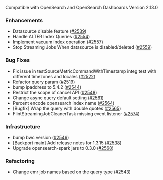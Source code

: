 Compatible with OpenSearch and OpenSearch Dashboards Version 2.13.0

### Enhancements
* Datasource disable feature ([#2539](https://github.com/opensearch-project/sql/pull/2539))
* Handle ALTER Index Queries ([#2554](https://github.com/opensearch-project/sql/pull/2554))
* Implement vacuum index operation ([#2557](https://github.com/opensearch-project/sql/pull/2557))
* Stop Streaming Jobs When datasource is disabled/deleted ([#2559](https://github.com/opensearch-project/sql/pull/2559))

### Bug Fixes
* Fix issue in testSourceMetricCommandWithTimestamp integ test with different timezones and locales ([#2522](https://github.com/opensearch-project/sql/pull/2522))
* Refactor query param ([#2519](https://github.com/opensearch-project/sql/pull/2519))
* bump ipaddress to 5.4.2 ([#2544](https://github.com/opensearch-project/sql/pull/2544))
* Restrict the scope of cancel API ([#2548](https://github.com/opensearch-project/sql/pull/2548))
* Change async query default setting ([#2561](https://github.com/opensearch-project/sql/pull/2561))
* Percent encode opensearch index name ([#2564](https://github.com/opensearch-project/sql/pull/2564))
* [Bugfix] Wrap the query with double quotes ([#2565](https://github.com/opensearch-project/sql/pull/2565))
* FlintStreamingJobCleanerTask missing event listener ([#2574](https://github.com/opensearch-project/sql/pull/2574))

### Infrastructure
* bump bwc version ([#2546](https://github.com/opensearch-project/sql/pull/2546))
* [Backport main] Add release notes for 1.3.15 ([#2538](https://github.com/opensearch-project/sql/pull/2538))
* Upgrade opensearch-spark jars to 0.3.0 ([#2568](https://github.com/opensearch-project/sql/pull/2568))

### Refactoring
* Change emr job names based on the query type ([#2543](https://github.com/opensearch-project/sql/pull/2543))
